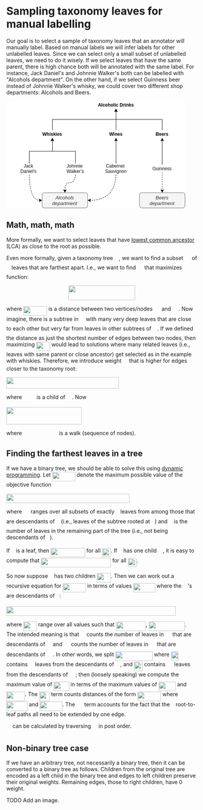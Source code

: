 # Sampling taxonomy leaves for manual labelling

Our goal is to select a sample of taxonomy leaves that an annotator will manually label. Based on manual labels we will infer labels for other unlabelled leaves. Since we can select only a small subset of unlabelled leaves, we need to do it wisely. If we select leaves that have the same parent, there is high chance both will be annotated with the same label. For instance, Jack Daniel's and Johnnie Walker's both can be labelled with "Alcohols department". On the other hand, if we select Guinness beer instead of Johnnie Walker's whisky, we could cover two different shop departments: Alcohols and Beers. 

![Example of labelling](imgs/tree_1.png)

## Math, math, math

More formally, we want to select leaves that have [lowest common ancestor](https://en.wikipedia.org/wiki/Lowest_common_ancestor) (LCA) as close to the root as possible. 

Even more formally, given a taxonomy tree <img src="svgs/2f118ee06d05f3c2d98361d9c30e38ce.svg?invert_in_darkmode" align=middle width=11.889314249999991pt height=22.465723500000017pt/>, we want to find a subset <img src="svgs/f9c4988898e7f532b9f826a75014ed3c.svg?invert_in_darkmode" align=middle width=14.99998994999999pt height=22.465723500000017pt/> of <img src="svgs/55a049b8f161ae7cfeb0197d75aff967.svg?invert_in_darkmode" align=middle width=9.86687624999999pt height=14.15524440000002pt/> leaves that are farthest apart. I.e., we want to find <img src="svgs/f9c4988898e7f532b9f826a75014ed3c.svg?invert_in_darkmode" align=middle width=14.99998994999999pt height=22.465723500000017pt/> that maximizes function:

<p align="center"><img src="svgs/216723aaa0181fd8459fc69cbf601423.svg?invert_in_darkmode" align=middle width=175.2078636pt height=39.1417719pt/></p>  

where <img src="svgs/8790a6e51a3b8a0b16013a135871a86d.svg?invert_in_darkmode" align=middle width=62.18617514999999pt height=24.65753399999998pt/> is a distance between two vertices/nodes <img src="svgs/277fbbae7d4bc65b6aa601ea481bebcc.svg?invert_in_darkmode" align=middle width=15.94753544999999pt height=14.15524440000002pt/> and <img src="svgs/95d239357c7dfa2e8d1fd21ff6ed5c7b.svg?invert_in_darkmode" align=middle width=15.94753544999999pt height=14.15524440000002pt/>. Now imagine, there is a subtree in <img src="svgs/2f118ee06d05f3c2d98361d9c30e38ce.svg?invert_in_darkmode" align=middle width=11.889314249999991pt height=22.465723500000017pt/> with many very deep leaves that are close to each other but very far from leaves in other subtrees of <img src="svgs/2f118ee06d05f3c2d98361d9c30e38ce.svg?invert_in_darkmode" align=middle width=11.889314249999991pt height=22.465723500000017pt/>. If we defined the distance as just the shortest number of edges between two nodes, then maximizing <img src="svgs/3be7c0b48f7c34bf07832269c78b5eb6.svg?invert_in_darkmode" align=middle width=36.21575924999999pt height=24.65753399999998pt/> would lead to solutions where many related leaves (i.e., leaves with same parent or close ancestor) get selected as in the example with whiskies. Therefore, we introduce weight <img src="svgs/31fae8b8b78ebe01cbfbe2fe53832624.svg?invert_in_darkmode" align=middle width=12.210846449999991pt height=14.15524440000002pt/> that is higher for edges closer to the taxonomy root:

<img src="svgs/10a8277280bc6ea7426a192bc3a5c3e9.svg?invert_in_darkmode" align=middle width=297.40643295pt height=29.190975000000005pt/>  

where <img src="svgs/7c5d09796fa72f50fc8f541920f3d44a.svg?invert_in_darkmode" align=middle width=30.68980694999999pt height=14.15524440000002pt/> is a child of <img src="svgs/9fc20fb1d3825674c6a279cb0d5ca636.svg?invert_in_darkmode" align=middle width=14.045887349999989pt height=14.15524440000002pt/>. Now

<img src="svgs/85b51e19a5771379dd17f88838439b88.svg?invert_in_darkmode" align=middle width=199.12879964999996pt height=46.06407959999998pt/>  

where <img src="svgs/715f1d9bbd0efc96188daed9f2a78c9a.svg?invert_in_darkmode" align=middle width=90.21505514999998pt height=14.15524440000002pt/> is a walk (sequence of nodes).

## Finding the farthest leaves in a tree

If we have a binary tree, we should be able to solve this using [dynamic programming](https://en.wikipedia.org/wiki/Dynamic_programming).  Let <img src="svgs/789737ac1507bda7fca8f102735e5d6f.svg?invert_in_darkmode" align=middle width=60.503389649999995pt height=24.65753399999998pt/> denote the maximum possible value of the objective function

<img src="svgs/b3003206bc2792d9ccbf0617943d8215.svg?invert_in_darkmode" align=middle width=325.3718094pt height=24.7161288pt/>

where <img src="svgs/f9c4988898e7f532b9f826a75014ed3c.svg?invert_in_darkmode" align=middle width=14.99998994999999pt height=22.465723500000017pt/> ranges over all subsets of exactly <img src="svgs/36b5afebdba34564d884d347484ac0c7.svg?invert_in_darkmode" align=middle width=7.710416999999989pt height=21.68300969999999pt/> leaves from among those that are descendants of <img src="svgs/6c4adbc36120d62b98deef2a20d5d303.svg?invert_in_darkmode" align=middle width=8.55786029999999pt height=14.15524440000002pt/> (i.e., leaves of the subtree rooted at <img src="svgs/6c4adbc36120d62b98deef2a20d5d303.svg?invert_in_darkmode" align=middle width=8.55786029999999pt height=14.15524440000002pt/>) and <img src="svgs/63bb9849783d01d91403bc9a5fea12a2.svg?invert_in_darkmode" align=middle width=9.075367949999992pt height=22.831056599999986pt/> is the number of leaves in the remaining part of the tree (i.e., not being descendants of <img src="svgs/6c4adbc36120d62b98deef2a20d5d303.svg?invert_in_darkmode" align=middle width=8.55786029999999pt height=14.15524440000002pt/>).

If <img src="svgs/6c4adbc36120d62b98deef2a20d5d303.svg?invert_in_darkmode" align=middle width=8.55786029999999pt height=14.15524440000002pt/> is a leaf, then <img src="svgs/aad2f9296e477961d6dddba681df1ee2.svg?invert_in_darkmode" align=middle width=90.64022879999999pt height=24.65753399999998pt/> for all <img src="svgs/141a2a51928b1276452103cbde48ae17.svg?invert_in_darkmode" align=middle width=23.17842449999999pt height=22.831056599999986pt/>. If <img src="svgs/6c4adbc36120d62b98deef2a20d5d303.svg?invert_in_darkmode" align=middle width=8.55786029999999pt height=14.15524440000002pt/> has one child <img src="svgs/19ef11ed79c62a9cb46775c20450d89f.svg?invert_in_darkmode" align=middle width=12.347803049999989pt height=24.7161288pt/>, it is easy to compute that <img src="svgs/0b5adee2a8a01ea27c7c77a0f6cf1483.svg?invert_in_darkmode" align=middle width=184.41326144999996pt height=24.7161288pt/> for all <img src="svgs/141a2a51928b1276452103cbde48ae17.svg?invert_in_darkmode" align=middle width=23.17842449999999pt height=22.831056599999986pt/>.

So now suppose <img src="svgs/6c4adbc36120d62b98deef2a20d5d303.svg?invert_in_darkmode" align=middle width=8.55786029999999pt height=14.15524440000002pt/> has two children <img src="svgs/20a447ad9b96078ae3dfd9e093caa2dc.svg?invert_in_darkmode" align=middle width=36.61336469999999pt height=24.7161288pt/>.  Then we can work out a recursive equation for <img src="svgs/789737ac1507bda7fca8f102735e5d6f.svg?invert_in_darkmode" align=middle width=60.503389649999995pt height=24.65753399999998pt/> in terms of values <img src="svgs/97f337fb6ad5d2c7317f331c3f6d1e81.svg?invert_in_darkmode" align=middle width=57.416307299999986pt height=24.65753399999998pt/> where the <img src="svgs/31fae8b8b78ebe01cbfbe2fe53832624.svg?invert_in_darkmode" align=middle width=12.210846449999991pt height=14.15524440000002pt/>'s are descendants of <img src="svgs/6c4adbc36120d62b98deef2a20d5d303.svg?invert_in_darkmode" align=middle width=8.55786029999999pt height=14.15524440000002pt/>:

<img src="svgs/255715c05add81e4dcde890f190e95a1.svg?invert_in_darkmode" align=middle width=446.94511125pt height=24.7161288pt/>

where <img src="svgs/c6e69007f01adcf9c3411036de93368b.svg?invert_in_darkmode" align=middle width=34.91851769999999pt height=24.7161288pt/> range over all values such that <img src="svgs/aae6edd1af4a63f6983dddb982932a91.svg?invert_in_darkmode" align=middle width=78.1537812pt height=24.7161288pt/>, <img src="svgs/7972c0db592b2436c74fb19b8b0bb482.svg?invert_in_darkmode" align=middle width=95.50531319999997pt height=24.7161288pt/>.  The intended meaning is that <img src="svgs/1041e382f1560a32a7a26f335a9e77bf.svg?invert_in_darkmode" align=middle width=11.500379549999991pt height=24.7161288pt/> counts the number of leaves in <img src="svgs/f9c4988898e7f532b9f826a75014ed3c.svg?invert_in_darkmode" align=middle width=14.99998994999999pt height=22.465723500000017pt/> that are descendants of <img src="svgs/19ef11ed79c62a9cb46775c20450d89f.svg?invert_in_darkmode" align=middle width=12.347803049999989pt height=24.7161288pt/> and <img src="svgs/5a076e77e958e2544ebdfdec74d3e819.svg?invert_in_darkmode" align=middle width=15.29034209999999pt height=24.7161288pt/> counts the number of leaves in <img src="svgs/f9c4988898e7f532b9f826a75014ed3c.svg?invert_in_darkmode" align=middle width=14.99998994999999pt height=22.465723500000017pt/> that are descendants of <img src="svgs/5081f7b158385a4bde3513e2af9b8208.svg?invert_in_darkmode" align=middle width=16.13776559999999pt height=24.7161288pt/>.  In other words, we split <img src="svgs/a286a55d62007a0d2ae74c96f9285757.svg?invert_in_darkmode" align=middle width=97.37403389999999pt height=24.7161288pt/> where <img src="svgs/4e561a02bc60d8c644063654dc2fee6e.svg?invert_in_darkmode" align=middle width=18.78993104999999pt height=24.7161288pt/> contains <img src="svgs/1041e382f1560a32a7a26f335a9e77bf.svg?invert_in_darkmode" align=middle width=11.500379549999991pt height=24.7161288pt/> leaves from the descendants of <img src="svgs/19ef11ed79c62a9cb46775c20450d89f.svg?invert_in_darkmode" align=middle width=12.347803049999989pt height=24.7161288pt/>, and <img src="svgs/62eded7ff8301fe42b2af33f6367da50.svg?invert_in_darkmode" align=middle width=22.579891949999993pt height=24.7161288pt/> contains <img src="svgs/5a076e77e958e2544ebdfdec74d3e819.svg?invert_in_darkmode" align=middle width=15.29034209999999pt height=24.7161288pt/> leaves from the descendants of <img src="svgs/5081f7b158385a4bde3513e2af9b8208.svg?invert_in_darkmode" align=middle width=16.13776559999999pt height=24.7161288pt/>; then (loosely speaking) we compute the maximum value of <img src="svgs/3daa05846df920aa811dfb6cb16c5f90.svg?invert_in_darkmode" align=middle width=40.827634649999986pt height=24.7161288pt/> in terms of the maximum values of <img src="svgs/94e71218f285db1a4d287adc972ddc88.svg?invert_in_darkmode" align=middle width=45.43951004999998pt height=24.7161288pt/> and <img src="svgs/e586df343652d9fe00a840d84e6aa0de.svg?invert_in_darkmode" align=middle width=49.229465999999995pt height=24.7161288pt/>.  The <img src="svgs/22f267816abde93adeac5238140fa88f.svg?invert_in_darkmode" align=middle width=27.43000589999999pt height=24.7161288pt/> term counts distances of the form <img src="svgs/375ce81f3b623ec92367b71fd8aa043b.svg?invert_in_darkmode" align=middle width=62.18617514999999pt height=24.65753399999998pt/> where <img src="svgs/cc58914feb7d7e9183cb56b28c426bd7.svg?invert_in_darkmode" align=middle width=55.65051689999999pt height=24.7161288pt/> and <img src="svgs/56e1e4cb66bad49b68fd88f5bdca5094.svg?invert_in_darkmode" align=middle width=59.44047779999999pt height=24.7161288pt/>.  The <img src="svgs/c81353603ee07b56135c3bd79f7b87ab.svg?invert_in_darkmode" align=middle width=16.78578659999999pt height=22.831056599999986pt/> term accounts for the fact that the <img src="svgs/36b5afebdba34564d884d347484ac0c7.svg?invert_in_darkmode" align=middle width=7.710416999999989pt height=21.68300969999999pt/> root-to-leaf paths all need to be extended by one edge.

<img src="svgs/53d147e7f3fe6e47ee05b88b166bd3f6.svg?invert_in_darkmode" align=middle width=12.32879834999999pt height=22.465723500000017pt/> can be calculated by traversing <img src="svgs/2f118ee06d05f3c2d98361d9c30e38ce.svg?invert_in_darkmode" align=middle width=11.889314249999991pt height=22.465723500000017pt/> in post order.

## Non-binary tree case

If we have an arbitrary tree, not necessarily a binary tree, then it can be converted to a binary tree as follows. Children from the original tree are encoded as a left child in the binary tree and edges to left children preserve their original weights. Remaining edges, those to right children, have 0 weight.

TODO Add an image.
